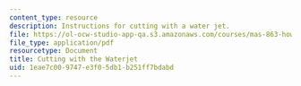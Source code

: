 ```yaml
---
content_type: resource
description: Instructions for cutting with a water jet.
file: https://ol-ocw-studio-app-qa.s3.amazonaws.com/courses/mas-863-how-to-make-almost-anything-fall-2002/1eae7c009747e3f05db1b251ff7bdabd_cuttingwiththewaterget.pdf
file_type: application/pdf
resourcetype: Document
title: Cutting with the Waterjet
uid: 1eae7c00-9747-e3f0-5db1-b251ff7bdabd
---
```

